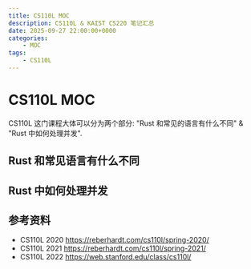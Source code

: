 ```yaml
---
title: CS110L MOC
description: CS110L & KAIST CS220 笔记汇总
date: 2025-09-27 22:00:00+0000
categories:
    - MOC
tags:
    - CS110L
---
```

# CS110L MOC

CS110L 这门课程大体可以分为两个部分: "Rust 和常见的语言有什么不同" & "Rust 中如何处理并发".

## Rust 和常见语言有什么不同

## Rust 中如何处理并发

## 参考资料
+ CS110L 2020 https://reberhardt.com/cs110l/spring-2020/
+ CS110L 2021 https://reberhardt.com/cs110l/spring-2021/
+ CS110L 2022 https://web.stanford.edu/class/cs110l/
